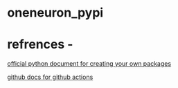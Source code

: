 # oneneuron_pypi

# refrences - 
[official python document for creating your own packages](https://packaging.python.org/en/latest/tutorials/packaging-projects/)

[github docs for github actions](https://docs.github.com/en/actions/automating-builds-and-tests/building-and-testing-python#publishing-to-package-registries)